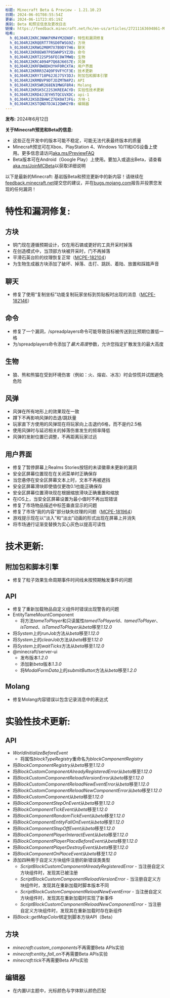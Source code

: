 ```yaml
---
标题: Minecraft Beta & Preview - 1.21.10.23
日期: 2024-06-01T08:55:54Z
更新: 2024-06-11T23:05:19Z
类别: Beta 和预览信息及更改日志
链接: https://feedback.minecraft.net/hc/en-us/articles/27211163694861-Minecraft-Beta-Preview-1-21-10-23
哈希:
  h_01J04RJ2KRCJNNKPXM4YM2EN0F: 特性和漏洞修复
  h_01J04RJ2KRQERT77RSD0TWSG9Z: 方块
  h_01J04RJ2KRWG2M0M7X7B9DY7H6: 聊天
  h_01J04RJ2KR0EW07P85WHPSYZJD: 命令
  h_01J04RJ2KRT22SP56FEC8W7MWQ: 生物
  h_01J04RJ2KRC4094P7Q68J66S7E: 风弹
  h_01J04RJ2KRFBW8DH3YHF0RCXTA: 用户界面
  h_01J04RJ2KRRR3Z4Q9F9VFYCF3E: 技术更新
  h_01J04RJ2KRY718P62JEJ7SY3DJ: 附加包和脚本引擎
  h_01J04RJ2KRMBVP9DTJDZMTN4P2: API
  h_01J04RJ2KR5WR268EN1MWGF8R4: Molang
  h_01J04RJ2KRSK5C22S3KREEACYD: 实验性技术更新
  h_01J04RJ2KRD4JJEYH5TQCGVXDC: api-1
  h_01J04RJ2KSDZBHWCZ7EK0ATJFG: 方块-1
  h_01J04RJ2KSTQND7DJA12QWH2YB: 编辑器
---
```


**发布:** 2024年6月12日

**关于Minecraft预览和Beta的信息:**

- 这些正在开发中的版本可能不稳定，可能无法代表最终版本的质量
- Minecraft预览可在Xbox、PlayStation 4、Windows 10/11和iOS设备上使用。更多信息请访问[aka.ms/PreviewFAQ](https://aka.ms/PreviewFAQ)
- Beta版本可在Android（Google Play）上使用。要加入或退出Beta，请查看[aka.ms/JoinMCBeta](https://aka.ms/JoinMCBeta)以获取详细说明

以下是最新的Minecraft: 基岩版Beta和预览更新中的新内容！请继续在[feedback.minecraft.net](https://feedback.minecraft.net/)提交您的建议，并在[bugs.mojang.com](https://bugs.mojang.com/)报告并投票您发现的任何漏洞！  

# **特性和漏洞修复:**

## **方块**

- 铜门现在遵循预期设计，仅在用石镐或更好的工具开采时掉落
- 在创造模式中，当顶部方块被开采时，门不再掉落
- 平滑石英台阶的纹理恢复正常（[MCPE-182104](https://bugs.mojang.com/browse/MCPE-182104)）
- 为生物生成器方块添加了破坏、掉落、击打、跳跃、着陆、放置和踩踏声音

## **聊天**

- 修复了使用“复制坐标”功能复制玩家坐标到剪贴板时出现的消息（[MCPE-182146](https://bugs.mojang.com/browse/MCPE-182146)）

## **命令**

- 修复了一个漏洞，/spreadplayers命令可能导致目标被传送到比预期位置低一格
- 为/spreadplayers命令添加了*最大高度*参数，允许您指定扩散发生的最大高度

## **生物**

- 狼、熊和熊猫在受到环境伤害（例如：火、熔岩、冰冻）时会惊慌并试图避免危险

## **风弹**

- 风弹在所有地形上的效果现在一致
- 蹲下不再影响风弹的击退/跳跃量
- 玩家直下方使用的风弹现在将玩家向上击退约6格，而不是约2.5格
- 使用风弹时与延迟相关的掉落伤害发生的频率降低
- 风弹的发射位置已调整，不再距离玩家过远

## **用户界面**

- 修复了暂停屏幕上Realms Stories按钮的未读徽章未更新的漏洞
- 安全区屏幕位置现在在关闭菜单时正确保存
- 当您悬停在安全区屏幕文本上时，文本不再被遮挡
- 安全区屏幕滑块即使值仅更改0.1也能正确保存
- 安全区屏幕位置滑块现在根据缩放滑块正确重置和缩放
- 在iOS上，当安全区屏幕设置为最小值时不再出现错误
- 修复了市场物品描述中标签垂直显示的问题
- 修复了市场“我的内容”部分缺失纹理的问题（[MCPE-181964](https://bugs.mojang.com/browse/MCPE-181964)）
- 游戏提示现在以“淡入”和“淡出”动画的形式出现在屏幕上并消失
- 将市场通行证渐变替换为实心灰色以提高可读性  

# **技术更新:**

## **附加包和脚本引擎**

- 修复了粒子效果生命周期事件时间线未按预期触发事件的问题

## **API**

- 修复了重新加载物品自定义组件时错误出现警告的问题
- EntityTameMountComponent
  - 将方法*tameToPlayer*和只读属性*tamedToPlayerId*、*tamedToPlayer*、*isTamed*、*isTamedToPlayer*从*beta*移至*1.12.0*
- 将*System*上的*runJob*方法从*beta*移至*1.12.0*
- 将*System*上的*clearJob*方法从*beta*移至*1.12.0*
- 将*System*上的*waitTicks*方法从*beta*移至*1.12.0*
- @minecraft/server-ui
  - 发布版本*1.2.0*
  - 添加新*beta*版本*1.3.0*
  - 将*ModalFormData*上的*submitButton*方法从*beta*移至*1.2.0*

## **Molang**

- 修复Molang内容错误以包含记录消息中的表达式  

# **实验性技术更新:**

## **API**

- *WorldInitializeBeforeEvent*
  - 将属性*blockTypeRegistry*重命名为*blockComponentRegistry*
- 将*BlockComponentRegistry*从*beta*移至*1.12.0*
- 将*BlockCustomComponentAlreadyRegisteredError*从*beta*移至*1.12.0*
- 将*BlockCustomComponentReloadVersionError*从*beta*移至*1.12.0*
- 将*BlockCustomComponentReloadNewEventError*从*beta*移至*1.12.0*
- 将*BlockCustomComponentReloadNewComponentError*从*beta*移至*1.12.0*
- 将*BlockCustomComponent*从*beta*移至*1.12.0*
- 将*BlockComponentStepOnEvent*从*beta*移至*1.12.0*
- 将*BlockComponentTickEvent*从*beta*移至*1.12.0*
- 将*BlockComponentRandomTickEvent*从*beta*移至*1.12.0*
- 将*BlockComponentEntityFallOnEvent*从*beta*移至*1.12.0*
- 将*BlockComponentStepOffEvent*从*beta*移至*1.12.0*
- 将*BlockComponentPlayerInteractEvent*从*beta*移至*1.12.0*
- 将*BlockComponentPlayerPlaceBeforeEvent*从*beta*移至*1.12.0*
- 将*BlockComponentPlayerDestroyEvent*从*beta*移至*1.12.0*
- 将*BlockComponentOnPlaceEvent*从*beta*移至*1.12.0*
- 添加四种用于自定义方块组件注册的新错误类类型
  - *ScriptBlockCustomComponentAlreadyRegisteredError* - 当注册自定义方块组件时，发现其已被注册
  - *ScriptBlockCustomComponentReloadVersionError* - 当注册自定义方块组件时，发现其在重新加载时脚本版本不同
  - *ScriptBlockCustomComponentReloadNewEventError* - 当注册自定义方块组件时，发现其在重新加载时实现了新事件
  - *ScriptBlockCustomComponentReloadNewComponentError* - 当注册自定义方块组件时，发现其在重新加载时存在新组件
- 将*Block::getMapColor*绑定到脚本方块API（Beta）

## **方块**

- *minecraft:custom_components*不再需要Beta APIs实验
- *minecraft:entity_fall_on*不再需要Beta APIs实验
- *minecraft:tick*不再需要Beta APIs实验

## **编辑器**

- 在内置UI主题中，光标颜色与字体默认颜色匹配